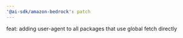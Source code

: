 ```yaml
---
'@ai-sdk/amazon-bedrock': patch
---
```


feat: adding user-agent to all packages that use global fetch directly

